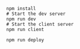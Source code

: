 ```shell
npm install
# Start the dev server
npm run dev
# Start the client server
npm run client
```

```shell
npm run deploy
```
